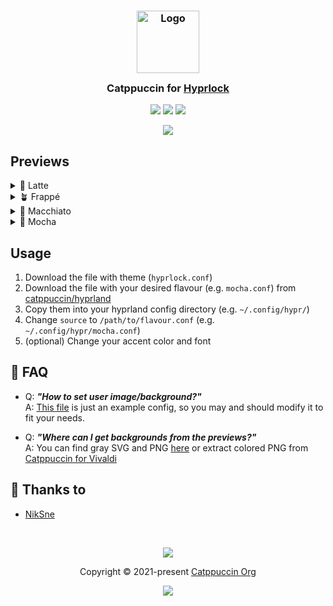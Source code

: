 <h3 align="center">
	<img src="https://raw.githubusercontent.com/catppuccin/catppuccin/main/assets/logos/exports/1544x1544_circle.png" width="100" alt="Logo"/><br/>
	<img src="https://raw.githubusercontent.com/catppuccin/catppuccin/main/assets/misc/transparent.png" height="30" width="0px"/>
	Catppuccin for <a href="https://github.com/hyprwm/hyprlock">Hyprlock</a>
	<img src="https://raw.githubusercontent.com/catppuccin/catppuccin/main/assets/misc/transparent.png" height="30" width="0px"/>
</h3>

<p align="center">
	<a href="https://github.com/catppuccin/hyprlock/stargazers"><img src="https://img.shields.io/github/stars/catppuccin/hyprlock?colorA=363a4f&colorB=b7bdf8&style=for-the-badge"></a>
	<a href="https://github.com/catppuccin/hyprlock/issues"><img src="https://img.shields.io/github/issues/catppuccin/hyprlock?colorA=363a4f&colorB=f5a97f&style=for-the-badge"></a>
	<a href="https://github.com/catppuccin/hyprlock/contributors"><img src="https://img.shields.io/github/contributors/catppuccin/hyprlock?colorA=363a4f&colorB=a6da95&style=for-the-badge"></a>
</p>

<p align="center">
	<img src="assets/preview.webp"/>
</p>

## Previews

<details>
  <summary>🌻 Latte</summary>
  <img src="assets/latte.webp"/>
</details>
<details>
  <summary>🪴 Frappé</summary>
  <img src="assets/frappe.webp"/>
</details>
<details>
  <summary>🌺 Macchiato</summary>
  <img src="assets/macchiato.webp"/>
</details>
<details>
  <summary>🌿 Mocha</summary>
  <img src="assets/mocha.webp"/>
</details>

## Usage

1. Download the file with theme (`hyprlock.conf`)
2. Download the file with your desired flavour (e.g. `mocha.conf`) from [catppuccin/hyprland](https://github.com/catppuccin/hyprland)
3. Copy them into your hyprland config directory (e.g. `~/.config/hypr/`)
4. Change `source` to `/path/to/flavour.conf` (e.g. `~/.config/hypr/mocha.conf`)
5. (optional) Change your accent color and font

## 🙋 FAQ

-	Q: **_"How to set user image/background?"_**\
	A: [This file](https://github.com/catppuccin/hyprlock/blob/main/hyprlock.conf) is just an example config, so you may and should modify it to fit your needs.


- Q: **_"Where can I get backgrounds from the previews?"_**\
  A: You can find gray SVG and PNG [here](https://github.com/catppuccin/catppuccin/tree/main/assets/footers) or extract colored PNG from [Catppuccin for Vivaldi](https://github.com/catppuccin/vivaldi)

## 💝 Thanks to

- [NikSne](https://github.com/NikSneMC)

&nbsp;

<p align="center">
	<img src="https://raw.githubusercontent.com/catppuccin/catppuccin/main/assets/footers/gray0_ctp_on_line.svg?sanitize=true" />
</p>

<p align="center">
	Copyright &copy; 2021-present <a href="https://github.com/catppuccin" target="_blank">Catppuccin Org</a>
</p>

<p align="center">
	<a href="https://github.com/catppuccin/catppuccin/blob/main/LICENSE"><img src="https://img.shields.io/static/v1.svg?style=for-the-badge&label=License&message=MIT&logoColor=d9e0ee&colorA=363a4f&colorB=b7bdf8"/></a>
</p>
